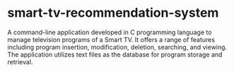 # smart-tv-recommendation-system
A command-line application developed in C programming language to manage television programs of a Smart TV. It offers a range of features including program insertion, modification, deletion, searching, and viewing. The application utilizes text files as the database for program storage and retrieval.
